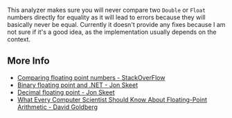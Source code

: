 This analyzer makes sure you will never compare two `Double` or `Float` numbers directly for equality as it will lead to errors because they will basically never be equal. Currently it doesn't provide any fixes because I am not sure if it's a good idea, as the implementation usually depends on the context.

## More Info
 - [Comparing floating point numbers - StackOverFlow](https://stackoverflow.com/questions/3874627/floating-point-comparison-functions-for-c-sharp)
 - [Binary floating point and .NET - Jon Skeet](http://csharpindepth.com/Articles/General/FloatingPoint.aspx)
 - [Decimal floating point - Jon Skeet](http://csharpindepth.com/Articles/General/Decimal.aspx)
 - [What Every Computer Scientist Should Know About Floating-Point Arithmetic - David Goldberg](https://docs.oracle.com/cd/E19957-01/806-3568/ncg_goldberg.html)
 

